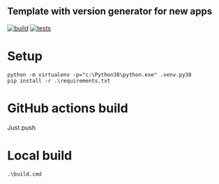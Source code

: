 Template with version generator for new apps
---

[![build](https://github.com/QuAzI/py-version/actions/workflows/build.yml/badge.svg)](https://github.com/QuAzI/py-version/actions/workflows/build.yml)
[![tests](https://github.com/QuAzI/py-version/actions/workflows/tests.yml/badge.svg)](https://github.com/QuAzI/py-version/actions/workflows/tests.yml)


# Setup

```
python -m virtualenv -p="c:\Python38\python.exe" .venv.py38
pip install -r .\requirements.txt
```


# GitHub actions build

Just push

# Local build

```
.\build.cmd
```
